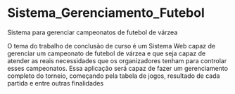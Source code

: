 # Sistema_Gerenciamento_Futebol
Sistema para gerenciar campeonatos de futebol de várzea
 
O tema do trabalho de conclusão de curso é um Sistema Web capaz de gerenciar um
campeonato de futebol de várzea e que seja capaz de atender as reais necessidades
que os organizadores tenham para controlar esses campeonatos. Essa aplicação será
capaz de fazer um gerenciamento completo do torneio, começando pela tabela de
jogos, resultado de cada partida e entre outras finalidades
